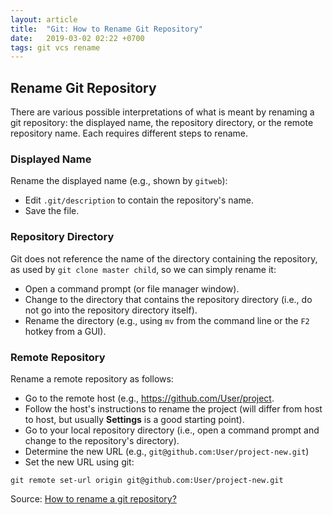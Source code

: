 ```yaml
---
layout: article
title:  "Git: How to Rename Git Repository"
date:   2019-03-02 02:22 +0700
tags: git vcs rename
---
```


## Rename Git Repository

There are various possible interpretations of what is meant by renaming a git repository: the displayed name, the repository directory, or the remote repository name. Each requires different steps to rename.

### Displayed Name

Rename the displayed name (e.g., shown by `gitweb`):

- Edit `.git/description` to contain the repository's name.
- Save the file.

### Repository Directory

Git does not reference the name of the directory containing the repository, as used by `git clone master child`, so we can simply rename it:

- Open a command prompt (or file manager window).
- Change to the directory that contains the repository directory (i.e., do not go into the repository directory itself).
- Rename the directory (e.g., using `mv` from the command line or the `F2` hotkey from a GUI).

### Remote Repository

Rename a remote repository as follows:

- Go to the remote host (e.g., https://github.com/User/project.
- Follow the host's instructions to rename the project (will differ from host to host, but usually **Settings** is a good starting point).
- Go to your local repository directory (i.e., open a command prompt and change to the repository's directory).
- Determine the new URL (e.g., `git@github.com:User/project-new.git`)
- Set the new URL using git:

```
git remote set-url origin git@github.com:User/project-new.git
```

Source: [How to rename a git repository?](https://stackoverflow.com/questions/2041993/how-to-rename-a-git-repository)
